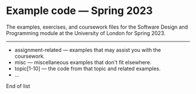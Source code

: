 # Example code — Spring 2023

The examples, exercises, and coursework files for the Software Design and Programming module at the University of London for Spring 2023.

------

+ assignment-related — examples that may assist you with the coursework.
+ misc — miscellaneous examples that don't fit elsewhere.
+ topic[1-10] — the code from that topic and related examples.
+ ...

End of list
